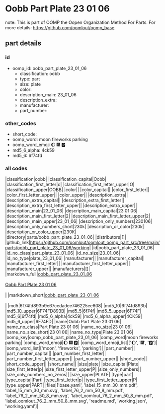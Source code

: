 # Oobb Part Plate 23 01 06  

note: This is part of OOMP the Oopen Organization Method For Parts. For more details: https://github.com/oomlout/oomp_base

##  part details





### id
* oomp_id: oobb_part_plate_23_01_06
  * classification: oobb
  * type: part
  * size: plate
  * color: 
  * description_main: 23_01_06
  * description_extra: 
  * manufacturer: 
  * part_number: 

### other_codes
* short_code: 
* oomp_word: moon fireworks parking
* oomp_word_emoji :moon: :fireworks: :parking:
* md5_6_alpha: 4ck59
* md5_6: 6f74fd

### all codes 
|classification|oobb|
|classification_capital|Oobb|
|classification_first_letter|o|
|classification_first_letter_upper|O|
|classification_upper|OOBB|
|color||
|color_capital||
|color_first_letter||
|color_first_letter_upper||
|color_upper||
|description_extra||
|description_extra_capital||
|description_extra_first_letter||
|description_extra_first_letter_upper||
|description_extra_upper||
|description_main|23_01_06|
|description_main_capital|23 01 06|
|description_main_first_letter|2|
|description_main_first_letter_upper|2|
|description_main_upper|23_01_06|
|description_only_numbers|230106|
|description_only_numbers_short|230k|
|description_or_color|230k|
|description_or_color_upper|230K|
|directory|parts/oobb_part_plate_23_01_06|
|distributors|[]|
|github_link|https://github.com/oomlout/oomlout_oomp_part_src/tree/main/parts/oobb_part_plate_23_01_06/working|
|id|oobb_part_plate_23_01_06|
|id_no_class|part_plate_23_01_06|
|id_no_size|23_01_06|
|id_no_type|plate_23_01_06|
|manufacturer||
|manufacturer_capital||
|manufacturer_first_letter||
|manufacturer_first_letter_upper||
|manufacturer_upper||
|manufacturers|[]|
|markdown_full|[oobb_part_plate_23_01_06](https://github.com/oomlout/oomlout_oomp_part_src/tree/main/parts/oobb_part_plate_23_01_06/working)<br>[](https://github.com/oomlout/oomlout_oomp_part_src/tree/main/parts/oobb_part_plate_23_01_06/working)<br>[Oobb Part Plate 23 01 06](https://github.com/oomlout/oomlout_oomp_part_src/tree/main/parts/oobb_part_plate_23_01_06/working)<br><br>|
|markdown_short|[oobb_part_plate_23_01_06](https://github.com/oomlout/oomlout_oomp_part_src/tree/main/parts/oobb_part_plate_23_01_06/working)<br><br>|
|md5|6f74fd893b9e67cedadee746225ee608|
|md5_10|6f74fd893b|
|md5_10_upper|6F74FD893B|
|md5_5|6f74f|
|md5_5_upper|6F74F|
|md5_6|6f74fd|
|md5_6_alpha|4ck59|
|md5_6_alpha_upper|4CK59|
|md5_6_upper|6F74FD|
|name|Oobb Part Plate 23 01 06|
|name_no_class|Part Plate 23 01 06|
|name_no_size|23 01 06|
|name_no_size_short|23 01 06|
|name_no_type|Plate 23 01 06|
|oomp_key|oomp_oobb_part_plate_23_01_06|
|oomp_word|moon fireworks parking|
|oomp_word_emoji|:moon: :fireworks: :parking:|
|oomp_word_emoji_list|[':moon:', ':fireworks:', ':parking:']|
|oomp_word_list|['moon', 'fireworks', 'parking']|
|part_number||
|part_number_capital||
|part_number_first_letter||
|part_number_first_letter_upper||
|part_number_upper||
|short_code||
|short_code_upper||
|short_name||
|size|plate|
|size_capital|Plate|
|size_first_letter|p|
|size_first_letter_upper|P|
|size_only_numbers||
|size_only_numbers_no_zeros||
|size_upper|PLATE|
|type|part|
|type_capital|Part|
|type_first_letter|p|
|type_first_letter_upper|P|
|type_upper|PART|
|files|['base.yaml', 'label_15_mm_30_mm.pdf', 'label_15_mm_30_mm.svg', 'label_76_2_mm_50_8_mm.pdf', 'label_76_2_mm_50_8_mm.svg', 'label_oomlout_76_2_mm_50_8_mm.pdf', 'label_oomlout_76_2_mm_50_8_mm.svg', 'readme.md', 'working.json', 'working.yaml']|
